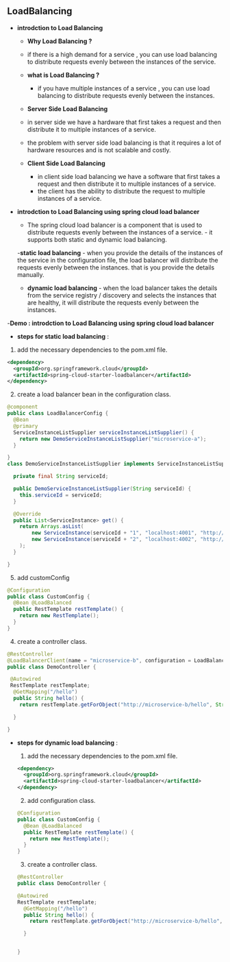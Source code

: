 ## LoadBalancing

- **introdction to Load Balancing**

  - **Why Load Balancing ?**
  - if there is a high demand for a service , you can use load balancing to distribute requests evenly between the instances of the service.
  - **what is Load Balancing ?**

    - if you have multiple instances of a service , you can use load balancing to distribute requests evenly between the instances.

  - **Server Side Load Balancing**
  - in server side we have a hardware that first takes a request and then distribute it to multiple instances of a service.
  - the problem with server side load balancing is that it requires a lot of hardware resources and is not scalable and costly.
  - **Client Side Load Balancing**

    - in client side load balancing we have a software that first takes a request and then distribute it to multiple instances of a service.
    - the client has the ability to distribute the request to multiple instances of a service.

- **introdction to Load Balancing using spring cloud load balancer**

  - The spring cloud load balancer is a component that is used to distribute requests evenly between the instances of a service. - it supports both static and dynamic load balancing.

  -**static load balancing** - when you provide the details of the instances of the service in the configuration file, the load balancer will distribute the requests evenly between the instances. that is you provide the details manually.

  - **dynamic load balancing** - when the load balancer takes the details from the service registry / discovery and selects the instances that are healthy, it will distribute the requests evenly between the instances.

-**Demo : introdction to Load Balancing using spring cloud load balancer**

- **steps for static load balancing** :

1. add the necessary dependencies to the pom.xml file.

```xml
<dependency>
  <groupId>org.springframework.cloud</groupId>
  <artifactId>spring-cloud-starter-loadbalancer</artifactId>
</dependency>
```

2. create a load balancer bean in the configuration class.

```java
@component
public class LoadBalancerConfig {
  @Bean
  @primary
  ServiceInstanceListSupplier serviceInstanceListSupplier() {
    return new DemoServiceInstanceListSupplier("microservice-a");
  }

}
class DemoServiceInstanceListSupplier implements ServiceInstanceListSupplier {

  private final String serviceId;

  public DemoServiceInstanceListSupplier(String serviceId) {
    this.serviceId = serviceId;
  }

  @Override
  public List<ServiceInstance> get() {
    return Arrays.asList(
        new ServiceInstance(serviceId + "1", "localhost:4001", "http://localhost:4001"),
        new ServiceInstance(serviceId + "2", "localhost:4002", "http://localhost:4002")
    );
  }

}

```

5. add customConfig

```java
@Configuration
public class CustomConfig {
  @Bean @LoadBalanced
  public RestTemplate restTemplate() {
    return new RestTemplate();
  }
}
```

4. create a controller class.

```java
@RestController
@LoadBalancerClient(name = "microservice-b", configuration = LoadBalancerConfig.class)
public class DemoController {

 @Autowired
 RestTemplate restTemplate;
  @GetMapping("/hello")
  public String hello() {
    return restTemplate.getForObject("http://microservice-b/hello", String.class);

  }

}
```

- **steps for dynamic load balancing** :

  1. add the necessary dependencies to the pom.xml file.

  ```xml
  <dependency>
    <groupId>org.springframework.cloud</groupId>
    <artifactId>spring-cloud-starter-loadbalancer</artifactId>
  </dependency>
  ```

  2. add configuration class.

  ```java
  @Configuration
  public class CustomConfig {
    @Bean @LoadBalanced
    public RestTemplate restTemplate() {
      return new RestTemplate();
    }
  }
  ```

  3. create a controller class.

  ```java
  @RestController
  public class DemoController {

  @Autowired
  RestTemplate restTemplate;
    @GetMapping("/hello")
    public String hello() {
      return restTemplate.getForObject("http://microservice-b/hello", String.class);

    }


  }
  ```
